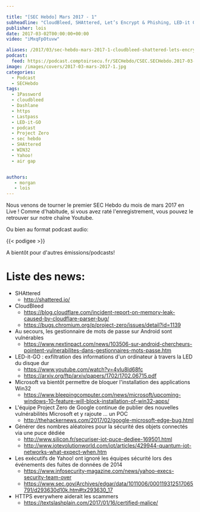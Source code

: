 ```yaml
---

title: "[SEC Hebdo] Mars 2017 - 1"
subheadline: "CloudBleed, SHAttered, Let’s Encrypt & Phishing, LED-it Go, Sécurité des gestionnaires de mots de passe, etc."
publisher: lois
date: 2017-03-02T00:00:00+00:00
video: "iMxqFpOtuvw"

aliases: /2017/03/sec-hebdo-mars-2017-1-cloudbleed-shattered-lets-encrypt-phishing-led-it-go-securite-des-gestionnaires-de-mots-de-passe-etc/
podcast:
  feed: https://podcast.comptoirsecu.fr/SECHebdo/CSEC.SECHebdo.2017-03-02.mp3
image: /images/covers/2017-03-mars-2017-1.jpg
categories:
  - Podcast
  - SECHebdo
tags:
  - 1Password
  - cloudbleed
  - Dashlane
  - https
  - Lastpass
  - LED-it-GO
  - podcast
  - Project Zero
  - sec hebdo
  - SHAttered
  - WIN32
  - Yahoo!
  - air gap


authors:
   - morgan
   - lois
---
```



Nous venons de tourner le premier SEC Hebdo du mois de mars 2017 en Live ! Comme d'habitude, si vous avez raté l'enregistrement, vous pouvez le retrouver sur notre chaîne Youtube.

Ou bien au format podcast audio:

{{< podigee >}}

A bientôt pour d'autres émissions/podcasts!

# Liste des news:

  * SHAttered
      * <http://shattered.io/>
  * CloudBleed
      * <https://blog.cloudflare.com/incident-report-on-memory-leak-caused-by-cloudflare-parser-bug/>
      * <https://bugs.chromium.org/p/project-zero/issues/detail?id=1139>
  * Au secours, les gestionnaire de mots de passe sur Android sont vulnérables
      * <https://www.nextinpact.com/news/103506-sur-android-chercheurs-pointent-vulnerabilites-dans-gestionnaires-mots-passe.htm>
  * LED-it-GO : exfiltration des informations d'un ordinateur à travers la LED du disque dur
      * <https://www.youtube.com/watch?v=4vIu8ld68fc>
      * <https://arxiv.org/ftp/arxiv/papers/1702/1702.06715.pdf>
  * Microsoft va bientôt permettre de bloquer l'installation des applications Win32
      * <https://www.bleepingcomputer.com/news/microsoft/upcoming-windows-10-feature-will-block-installation-of-win32-apps/>
  * L'équipe Project Zero de Google continue de publier des nouvelles vulnérabilités Microsoft et y rajoute ... un POC
      * <http://thehackernews.com/2017/02/google-microsoft-edge-bug.html>
  * Générer des nombres aléatoires pour la sécurité des objets connectés via une puce dédiée
      * <http://www.silicon.fr/securiser-iot-puce-dediee-169501.html>
      * <http://www.iotevolutionworld.com/iot/articles/429944-quantum-iot-networks-what-expect-when.htm>
  * Les exécutifs de Yahoo! ont ignoré les équipes sécurité lors des événements des fuites de données de 2014
      * <https://www.infosecurity-magazine.com/news/yahoo-execs-security-team-over>
      * <https://www.sec.gov/Archives/edgar/data/1011006/000119312517065791/d293630d10k.htm#tx293630_17>
  * HTTPS everywhere aiderait les scammers
      * <https://textslashplain.com/2017/01/16/certified-malice/>
